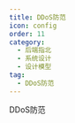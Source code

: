 ```yaml
---
title: DDoS防范
icon: config
order: 11
category:
  - 后端指北
  - 系统设计
  - 设计模型
tag:
  - DDoS防范
---
```


DDoS防范
